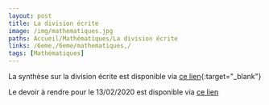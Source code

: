 ```yaml
---
layout: post
title: La division écrite
image: /img/mathematiques.jpg
paths: Accueil/Mathématiques/La division écrite
links: /6eme,/6eme/mathematiques,/
tags: [Mathématiques]
---
```


La synthèse sur la division écrite est disponible via [ce lien](https://drive.google.com/file/d/1Rp4yNZVr_bEw4bMv4T4zsy9OzBGowUw7/view?usp=sharing){:target="_blank"}

Le devoir à rendre pour le 13/02/2020 est disponible via [ce lien](https://drive.google.com/file/d/1Z6Yywi_o5M-2wNkEB1ktNjlKS-_neGQO/view?usp=sharing)
